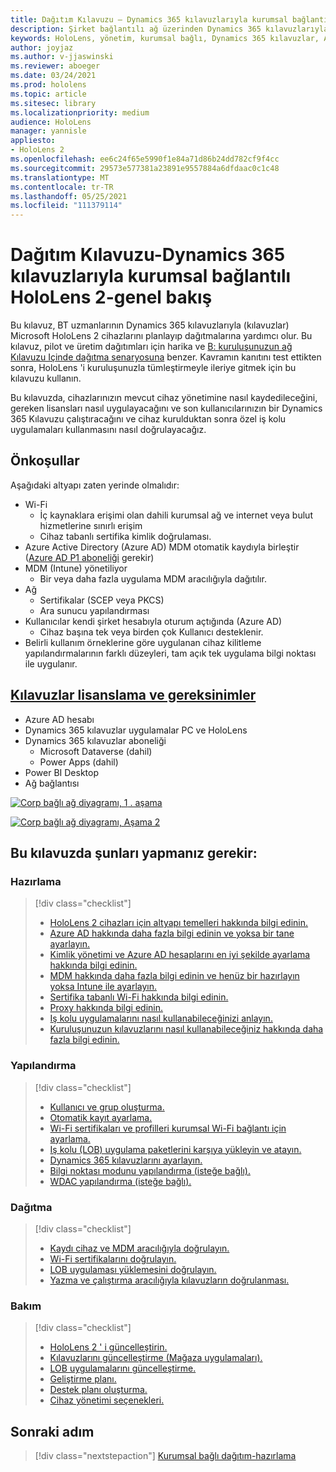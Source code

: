 ```yaml
---
title: Dağıtım Kılavuzu – Dynamics 365 kılavuzlarıyla kurumsal bağlantılı HoloLens 2-genel bakış
description: Şirket bağlantılı ağ üzerinden Dynamics 365 kılavuzlarıyla HoloLens 2 cihazlarını kaydetmeyi öğrenin.
keywords: HoloLens, yönetim, kurumsal bağlı, Dynamics 365 kılavuzlar, AAD, Azure AD, MDM, mobil cihaz yönetimi
author: joyjaz
ms.author: v-jjaswinski
ms.reviewer: aboeger
ms.date: 03/24/2021
ms.prod: hololens
ms.topic: article
ms.sitesec: library
ms.localizationpriority: medium
audience: HoloLens
manager: yannisle
appliesto:
- HoloLens 2
ms.openlocfilehash: ee6c24f65e5990f1e84a71d86b24dd782cf9f4cc
ms.sourcegitcommit: 29573e577381a23891e9557884a6dfdaac0c1c48
ms.translationtype: MT
ms.contentlocale: tr-TR
ms.lasthandoff: 05/25/2021
ms.locfileid: "111379114"
---
```

# <a name="deployment-guide---corporate-connected-hololens-2-with-dynamics-365-guides---overview"></a>Dağıtım Kılavuzu-Dynamics 365 kılavuzlarıyla kurumsal bağlantılı HoloLens 2-genel bakış

Bu kılavuz, BT uzmanlarının Dynamics 365 kılavuzlarıyla (kılavuzlar) Microsoft HoloLens 2 cihazlarını planlayıp dağıtmalarına yardımcı olur. Bu kılavuz, pilot ve üretim dağıtımları için harika ve [B: kuruluşunuzun ağ Kılavuzu Içinde dağıtma senaryosuna](https://docs.microsoft.com/hololens/common-scenarios#scenario-b-deploy-inside-your-organizations-network) benzer. Kavramın kanıtını test ettikten sonra, HoloLens 'i kuruluşunuzla tümleştirmeyle ileriye gitmek için bu kılavuzu kullanın.

Bu kılavuzda, cihazlarınızın mevcut cihaz yönetimine nasıl kaydedileceğini, gereken lisansları nasıl uygulayacağını ve son kullanıcılarınızın bir Dynamics 365 Kılavuzu çalıştıracağını ve cihaz kurulduktan sonra özel iş kolu uygulamaları kullanmasını nasıl doğrulayacağız. 

## <a name="prerequisites"></a>Önkoşullar

Aşağıdaki altyapı zaten yerinde olmalıdır:
- Wi-Fi
    - İç kaynaklara erişimi olan dahili kurumsal ağ ve internet veya bulut hizmetlerine sınırlı erişim
    - Cihaz tabanlı sertifika kimlik doğrulaması.
- Azure Active Directory (Azure AD) MDM otomatik kaydıyla birleştir ([Azure AD P1 aboneliği](https://docs.microsoft.com/azure/active-directory/fundamentals/active-directory-whatis) gerekir)
- MDM (Intune) yönetiliyor
    - Bir veya daha fazla uygulama MDM aracılığıyla dağıtılır.
- Ağ 
    - Sertifikalar (SCEP veya PKCS)
    - Ara sunucu yapılandırması
- Kullanıcılar kendi şirket hesabıyla oturum açtığında (Azure AD)
    - Cihaz başına tek veya birden çok Kullanıcı desteklenir.
- Belirli kullanım örneklerine göre uygulanan cihaz kilitleme yapılandırmalarının farklı düzeyleri, tam açık tek uygulama bilgi noktası ile uygulanır.

## <a name="guides-licensing-and-requirements"></a>[Kılavuzlar lisanslama ve gereksinimler](https://docs.microsoft.com/dynamics365/mixed-reality/guides/requirements#licensing-and-product-requirements)
- Azure AD hesabı
- Dynamics 365 kılavuzlar uygulamalar PC ve HoloLens
- Dynamics 365 kılavuzlar aboneliği
    - Microsoft Dataverse (dahil)
    - Power Apps (dahil)
- Power BI Desktop
- Ağ bağlantısı

[![Corp bağlı ağ diyagramı, 1 ](./images/deployment-guides-revised-scenario-b-01-1.png) . aşama](./images/deployment-guides-revised-scenario-b-01-1.png#lightbox)

[![Corp bağlı ağ diyagramı, Aşama 2 ](./images/deployment-guides-revised-scenario-b-02-1.png)](./images/deployment-guides-revised-scenario-b-02-1.png#lightbox)

## <a name="in-this-guide-you-will"></a>Bu kılavuzda şunları yapmanız gerekir:
### <a name="prepare"></a>Hazırlama
> [!div class="checklist"]
>- [HoloLens 2 cihazları için altyapı temelleri hakkında bilgi edinin.](hololens2-corp-connected-prepare.md#infrastructure-essentials)
>- [Azure AD hakkında daha fazla bilgi edinin ve yoksa bir tane ayarlayın.](hololens2-corp-connected-prepare.md#azure-active-directory)
>- [Kimlik yönetimi ve Azure AD hesaplarını en iyi şekilde ayarlama hakkında bilgi edinin.](hololens2-corp-connected-prepare.md#identity-management)
>- [MDM hakkında daha fazla bilgi edinin ve henüz bir hazırlayın yoksa Intune ile ayarlayın.](hololens2-corp-connected-prepare.md#mobile-device-management)
>- [Sertifika tabanlı Wi-Fi hakkında bilgi edinin.](hololens2-corp-connected-prepare.md#certificates)
>- [Proxy hakkında bilgi edinin.](hololens2-corp-connected-prepare.md#proxy)
>- [Iş kolu uygulamalarını nasıl kullanabileceğinizi anlayın.](hololens2-corp-connected-prepare.md#line-of-business-apps)
>- [Kuruluşunuzun kılavuzlarını nasıl kullanabileceğiniz hakkında daha fazla bilgi edinin.](hololens2-corp-connected-prepare.md#guides-playbook)
### <a name="configure"></a>Yapılandırma
> [!div class="checklist"]
>- [Kullanıcı ve grup oluşturma.](hololens2-corp-connected-configure.md#azure-users-and-groups)
>- [Otomatik kayıt ayarlama.](hololens2-corp-connected-configure.md#auto-enrollment-on-hololens-2)
>- [Wi-Fi sertifikaları ve profilleri kurumsal Wi-Fi bağlantı için ayarlama.](hololens2-corp-connected-configure.md#corporate-wi-fi-connectivity)
>- [Iş kolu (LOB) uygulama paketlerini karşıya yükleyin ve atayın.](hololens2-corp-connected-configure.md#app-deployment)
>- [Dynamics 365 kılavuzlarını ayarlayın.](hololens2-corp-connected-configure.md#setup-guides-application-licenses-dataverse-and-authoring)
>- [Bilgi noktası modunu yapılandırma (isteğe bağlı).](hololens2-corp-connected-configure.md#optional-kiosk-mode)
>- [WDAC yapılandırma (isteğe bağlı).](hololens2-corp-connected-configure.md#optional-wdac)
### <a name="deploy"></a>Dağıtma
> [!div class="checklist"]
>-  [Kaydı cihaz ve MDM aracılığıyla doğrulayın.](hololens2-corp-connected-deploy.md#enrollment-validation)
>-  [Wi-Fi sertifikalarını doğrulayın.](hololens2-corp-connected-deploy.md#wi-fi-certificate-validation)
>-  [LOB uygulaması yüklemesini doğrulayın.](hololens2-corp-connected-deploy.md#validate-lob-app-install)
>-  [Yazma ve çalıştırma aracılığıyla kılavuzların doğrulanması.](hololens2-corp-connected-deploy.md#validate-dynamics-365-guides)
### <a name="maintain"></a>Bakım
> [!div class="checklist"]
>- [HoloLens 2 ' i güncelleştirin.](hololens2-corp-connected-maintain.md#update-hololens)
>- [Kılavuzlarını güncelleştirme (Mağaza uygulamaları).](hololens2-corp-connected-maintain.md#how-to-update-dynamics-365-guides-and-other-store-apps)
>- [LOB uygulamalarını güncelleştirme.](hololens2-corp-connected-maintain.md#how-to-update-lob-apps) 
>- [Geliştirme planı.](hololens2-corp-connected-maintain.md#development-plan) 
>- [Destek planı oluşturma.](hololens2-corp-connected-maintain.md#support-plan)
>- [Cihaz yönetimi seçenekleri.](hololens2-corp-connected-maintain.md#device-management)

## <a name="next-step"></a>Sonraki adım 
> [!div class="nextstepaction"]
> [Kurumsal bağlı dağıtım-hazırlama](hololens2-corp-connected-prepare.md)

